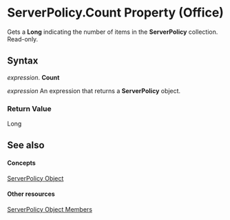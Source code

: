 
# ServerPolicy.Count Property (Office)

Gets a  **Long** indicating the number of items in the **ServerPolicy** collection. Read-only.


## Syntax

 _expression_. **Count**

 _expression_ An expression that returns a **ServerPolicy** object.


### Return Value

Long


## See also


#### Concepts


[ServerPolicy Object](ce2a63d2-5deb-b94b-45d7-ed84e9be7deb.md)
#### Other resources


[ServerPolicy Object Members](ed14d9a8-6159-f175-9078-181331ebfb03.md)